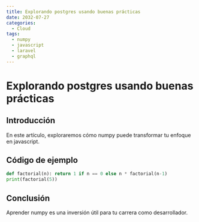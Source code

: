 ```yaml
---
title: Explorando postgres usando buenas prácticas
date: 2032-07-27
categories:
  - Cloud
tags:
  - numpy
  - javascript
  - laravel
  - graphql
---
```


# Explorando postgres usando buenas prácticas

## Introducción

En este artículo, exploraremos cómo numpy puede transformar tu enfoque en javascript.

## Código de ejemplo

```python
def factorial(n): return 1 if n == 0 else n * factorial(n-1)
print(factorial(5))
```

## Conclusión

Aprender numpy es una inversión útil para tu carrera como desarrollador.